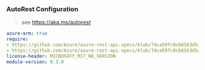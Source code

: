 ### AutoRest Configuration

> see https://aka.ms/autorest

``` yaml
azure-arm: true
require:
- https://github.com/Azure/azure-rest-api-specs/blob/74ca59fc8cb6563d5a9d66fb533b8622522143eb/specification/vmware/resource-manager/readme.md
- https://github.com/Azure/azure-rest-api-specs/blob/74ca59fc8cb6563d5a9d66fb533b8622522143eb/specification/vmware/resource-manager/readme.go.md
license-header: MICROSOFT_MIT_NO_VERSION
module-version: 0.3.0
```